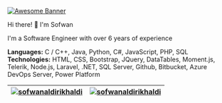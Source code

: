 [![Awesome Banner](https://github-production-user-asset-6210df.s3.amazonaws.com/74038190/240304586-d48893bd-0757-481c-8d7e-ba3e163feae7.png?X-Amz-Algorithm=AWS4-HMAC-SHA256&X-Amz-Credential=AKIAVCODYLSA53PQK4ZA%2F20240705%2Fus-east-1%2Fs3%2Faws4_request&X-Amz-Date=20240705T095945Z&X-Amz-Expires=300&X-Amz-Signature=523e83b3b4b1e5c8d2baf8c82ff39c8bf629741a75f34ba95f4eb0cda520d18c&X-Amz-SignedHeaders=host&actor_id=156644449&key_id=0&repo_id=588181932)](https://anmol-baranwal.github.io/Cool-GIFs-For-GitHub/#/)

Hi there! 👋 I'm Sofwan

I'm a Software Engineer with over 6 years of experience

**Languages:** C / C++, Java, Python, C#, JavaScript, PHP, SQL
**Technologies:** HTML, CSS, Bootstrap, JQuery, DataTables, Moment.js, Telerik, Node.js, Laravel, .NET, SQL Server, Github, Bitbucket, Azure DevOps Server, Power Platform

| <a href="https://github.com/anuraghazra/github-readme-stats"><img align="center" src="https://github-readme-stats.vercel.app/api?username=sofwanaldirikhaldi&show_icons=true&hide_border=true&theme=shadow_red" alt="sofwanaldirikhaldi"/></a> | <a href="https://github.com/anuraghazra/github-readme-stats"><img align="center" src="https://github-readme-stats.vercel.app/api/top-langs/?username=sofwanaldirikhaldi&layout=compact&hide_border=true&theme=shadow_red" alt="sofwanaldirikhaldi"/></a> |
| ------------- | ------------- |
